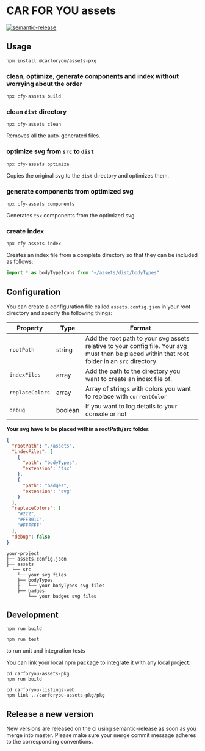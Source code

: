 # CAR FOR YOU assets

[![semantic-release](https://img.shields.io/badge/%20%20%F0%9F%93%A6%F0%9F%9A%80-semantic--release-e10079.svg)](https://github.com/semantic-release/semantic-release)

## Usage
```
npm install @carforyou/assets-pkg
```

### clean, optimize, generate components and index without worrying about the order
```
npx cfy-assets build
```

### clean `dist` directory
```
npx cfy-assets clean
```
Removes all the auto-generated files.

### optimize svg from `src` to `dist`
```
npx cfy-assets optimize
```
Copies the original svg to the `dist` directory and optimizes them.

### generate components from optimized svg
```
npx cfy-assets components
```
Generates `tsx` components from the optimized svg.

### create index
```
npx cfy-assets index
```
Creates an index file from a complete directory so that they can be included as follows:
```javascript
import * as bodyTypeIcons from "~/assets/dist/bodyTypes"
```

## Configuration
You can create a configuration file called `assets.config.json` in your root directory and specify the following things:

| Property       | Type    | Format |
| -------------- | ------- | ------ |
| `rootPath`     | string  | Add the root path to your svg assets relative to your config file. Your svg must then be placed within that root folder in an `src` directory |
| `indexFiles`   | array   | Add the path to the directory you want to create an index file of. |
| `replaceColors`| array   | Array of strings with colors you want to replace with `currentColor` |
| `debug`        | boolean | If you want to log details to your console or not |

**Your svg have to be placed within a rootPath/src folder.**

````json
{
  "rootPath": "./assets",
  "indexFiles": [
    {
      "path": "bodyTypes",
      "extension": "tsx"
    },
    {
      "path": "badges",
      "extension": "svg"
    }
  ],
  "replaceColors": [
    "#222",
    "#FF301C",
    "#FFFFFF"
  ],
  "debug": false
}
````

```
your-project
├── assets.config.json
├── assets
  └── src
    └── your svg files
    ├── bodyTypes
    ├   └── your bodyTypes svg files
    ├── badges
        └── your badges svg files
```

## Development
```
npm run build
```

```
npm run test
```
to run unit and integration tests

You can link your local npm package to integrate it with any local project:
```
cd carforyou-assets-pkg
npm run build

cd carforyou-listings-web
npm link ../carforyou-assets-pkg/pkg
```

## Release a new version

New versions are released on the ci using semantic-release as soon as you merge into master. Please
make sure your merge commit message adheres to the corresponding conventions.